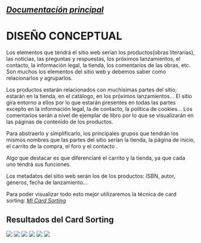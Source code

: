 _[Documentación principal](/Documentacion.md)_
---

# DISEÑO CONCEPTUAL

Los elementos que tendrá el sitio web serían los productos(obras literarias), las noticias, las preguntas y respuestas, los próximos lanzamientos, el contacto, la información legal, la tienda, los comentarios de las obras, etc. Son muchos los elementos del sitio web y debemos saber como relacionarlos y agruparlos. 

Los productos estarán relacionados con muchísimas partes del sitio; estarán en la tienda, en el catálogo, en los próximos lanzamientos... El sitio gira entorno a ellos por lo que estarán presentes en todas las partes excepto en la información legal, la de contacto, la política de cookies... Los comentarios serán a nivel de ejemplar de libro por lo que se visualizarán en las páginas de contenido de los productos. 

Para abstraerlo y simplificarlo, los principales grupos que tendrán los mismos nombres que las partes del sitio serían la tienda, la página de inicio, el carrito de la compra, el foro y el contacto .

Algo que destacar es que diferenciaré el carrito y la tienda, ya que cada uno tendrá sus funciones.

Los metadatos del sitio web serán los de los productos: ISBN, autor, géneros, fecha de lanzamiento...

Para poder visualizar todo esto mejor utilizaremos la técnica de card sorting: _[Mi Card Sorting](https://app.useberry.com/t/FIKwIeyDJ9qnvw/)_


## Resultados del Card Sorting

![](q1.png)
![](q2.png)
![](q3.png)
![](q4.png)
![](q5.png)
![](q6.png)
